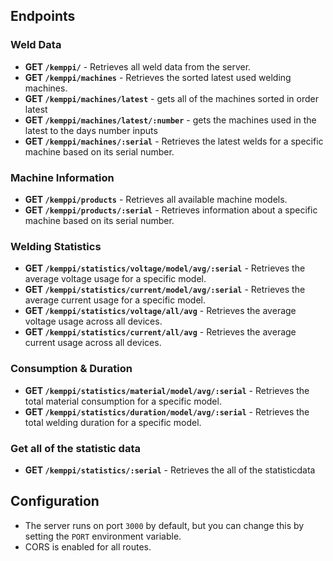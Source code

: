 ## Endpoints

### Weld Data

- **GET `/kemppi/`** - Retrieves all weld data from the server.
- **GET `/kemppi/machines`** - Retrieves the sorted latest used welding machines.
- **GET `/kemppi/machines/latest`** - gets all of the machines sorted in order latest
- **GET `/kemppi/machines/latest/:number`** - gets the machines used in the latest to the days number inputs
- **GET `/kemppi/machines/:serial`** - Retrieves the latest welds for a specific machine based on its serial number.

### Machine Information

- **GET `/kemppi/products`** - Retrieves all available machine models.
- **GET `/kemppi/products/:serial`** - Retrieves information about a specific machine based on its serial number.

### Welding Statistics

- **GET `/kemppi/statistics/voltage/model/avg/:serial`** - Retrieves the average voltage usage for a specific model.
- **GET `/kemppi/statistics/current/model/avg/:serial`** - Retrieves the average current usage for a specific model.
- **GET `/kemppi/statistics/voltage/all/avg`** - Retrieves the average voltage usage across all devices.
- **GET `/kemppi/statistics/current/all/avg`** - Retrieves the average current usage across all devices.

### Consumption & Duration

- **GET `/kemppi/statistics/material/model/avg/:serial`** - Retrieves the total material consumption for a specific model.
- **GET `/kemppi/statistics/duration/model/avg/:serial`** - Retrieves the total welding duration for a specific model.

### Get all of the statistic data

- **GET `/kemppi/statistics/:serial`** - Retrieves the all of the statisticdata

## Configuration

- The server runs on port `3000` by default, but you can change this by setting the `PORT` environment variable.
- CORS is enabled for all routes.
